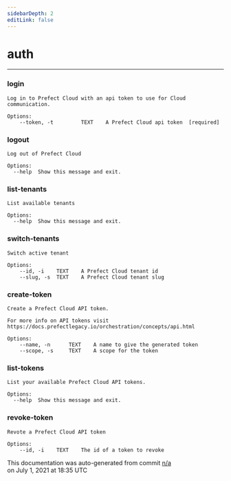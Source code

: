 ```yaml
---
sidebarDepth: 2
editLink: false
---
```

# auth
---
### login
```
Log in to Prefect Cloud with an api token to use for Cloud communication.

Options:
    --token, -t         TEXT    A Prefect Cloud api token  [required]
```

### logout
```
Log out of Prefect Cloud

Options:
  --help  Show this message and exit.
```

### list-tenants
```
List available tenants

Options:
  --help  Show this message and exit.
```

### switch-tenants
```
Switch active tenant

Options:
    --id, -i    TEXT    A Prefect Cloud tenant id
    --slug, -s  TEXT    A Prefect Cloud tenant slug
```

### create-token
```
Create a Prefect Cloud API token.

For more info on API tokens visit
https://docs.prefectlegacy.io/orchestration/concepts/api.html

Options:
    --name, -n      TEXT    A name to give the generated token
    --scope, -s     TEXT    A scope for the token
```

### list-tokens
```
List your available Prefect Cloud API tokens.

Options:
  --help  Show this message and exit.
```

### revoke-token
```
Revote a Prefect Cloud API token

Options:
    --id, -i    TEXT    The id of a token to revoke
```
<p class="auto-gen">This documentation was auto-generated from commit <a href='https://github.com/PrefectHQ/prefect/commit/n/a'>n/a</a> </br>on July 1, 2021 at 18:35 UTC</p>